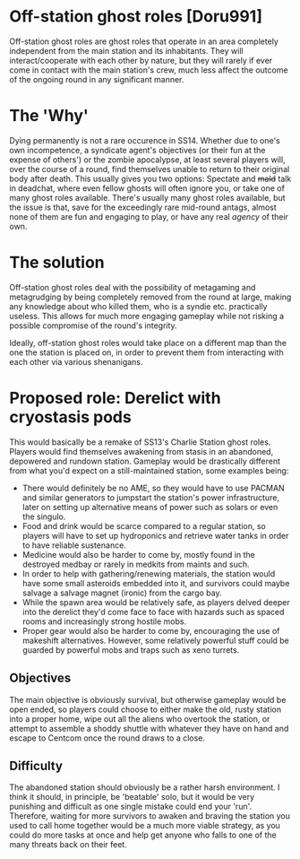 # Off-station ghost roles [Doru991]
Off-station ghost roles are ghost roles that operate in an area completely independent from the main station and its inhabitants. They will interact/cooperate with each other by nature, but they will rarely if ever come in contact with the main station's crew, much less affect the outcome of the ongoing round in any significant manner.

# The 'Why'
Dying permanently is not a rare occurence in SS14. Whether due to one's own incompetence, a syndicate agent's objectives (or their fun at the expense of others') or the zombie apocalypse, at least several players will, over the course of a round, find themselves unable to return to their original body after death.
This usually gives you two options: Spectate and ~~mald~~ talk in deadchat, where even fellow ghosts will often ignore you, or take one of many ghost roles available.
There's usually many ghost roles available, but the issue is that, save for the exceedingly rare mid-round antags, almost none of them are fun and engaging to play, or have any real *agency* of their own.

# The solution
Off-station ghost roles deal with the possibility of metagaming and metagrudging by being completely removed from the round at large, making any knowledge about who killed them, who is a syndie etc. practically useless. This allows for much more engaging gameplay while not risking a possible compromise of the round's integrity.

Ideally, off-station ghost roles would take place on a different map than the one the station is placed on, in order to prevent them from interacting with each other via various shenanigans.

# Proposed role: Derelict with cryostasis pods
This would basically be a remake of SS13's Charlie Station ghost roles.
Players would find themselves awakening from stasis in an abandoned, depowered and rundown station. Gameplay would be drastically different from what you'd expect on a still-maintained station, some examples being:
* There would definitely be no AME, so they would have to use PACMAN and similar generators to jumpstart the station's power infrastructure, later on setting up alternative means of power such as solars or even the singulo.
* Food and drink would be scarce compared to a regular station, so players will have to set up hydroponics and retrieve water tanks in order to have reliable sustenance.
* Medicine would also be harder to come by, mostly found in the destroyed medbay or rarely in medkits from maints and such.
* In order to help with gathering/renewing materials, the station would have some small asteroids embedded into it, and survivors could maybe salvage a salvage magnet (ironic) from the cargo bay.
* While the spawn area would be relatively safe, as players delved deeper into the derelict they'd come face to face with hazards such as spaced rooms and increasingly strong hostile mobs.
* Proper gear would also be harder to come by, encouraging the use of makeshift alternatives. However, some relatively powerful stuff could be guarded by powerful mobs and traps such as xeno turrets.

## Objectives
The main objective is obviously survival, but otherwise gameplay would be open ended, so players could choose to either make the old, rusty station into a proper home, wipe out all the aliens who overtook the station, or attempt to assemble a shoddy shuttle with whatever they have on hand and escape to Centcom once the round draws to a close.

## Difficulty
The abandoned station should obviously be a rather harsh environment.
I think it should, in principle, be 'beatable' solo, but it would be very punishing and difficult as one single mistake could end your 'run'. Therefore, waiting for more survivors to awaken and braving the station you used to call home together would be a much more viable strategy, as you could do more tasks at once and help get anyone who falls to one of the many threats back on their feet.
